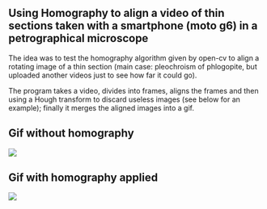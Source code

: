 ## Using Homography to align a video of thin sections taken with a smartphone (moto g6) in a petrographical microscope

The idea was to test the homography algorithm given by open-cv to align a rotating image of a thin section (main case: pleochroism of phlogopite, but uploaded another videos just to see how far it could go).

The program takes a video, divides into frames, aligns the frames and then using a Hough transform to discard useless images (see below for an example); finally it merges the aligned images into a gif.

## Gif without homography

![](Gif_Sin_Homografia.gif)


## Gif with homography applied

![](Gif_Con_Homografia.gif)



